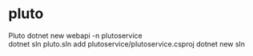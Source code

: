 # pluto
Pluto
dotnet new webapi -n plutoservice  
dotnet sln pluto.sln add plutoservice/plutoservice.csproj
dotnet new sln 